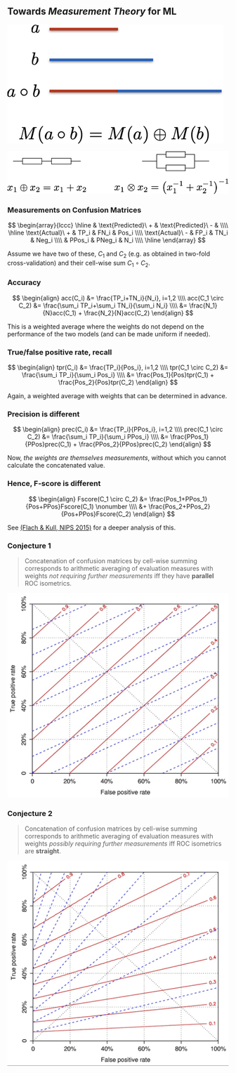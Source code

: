 ## Towards *Measurement Theory* for ML

![M1](img/M1.png)

![M2](img/M2.png) <!-- .element: class="fragment" -->


### Measurements on Confusion Matrices

$$
\begin{array}{lccc}
\hline
           & \text{Predicted}\ + & \text{Predicted}\ - &     \\\\ \hline
\text{Actual}\ + & TP_i            & FN_i            & Pos_i \\\\
\text{Actual}\ - & FP_i            & TN_i            & Neg_i \\\\
           & PPos_i          & PNeg_i          & N_i  \\\\ \hline
\end{array}
$$

Assume we have two of these, $C_1$ and $C_2$ 
(e.g. as obtained in two-fold cross-validation) 
and their cell-wise sum $C_1 \circ C_2$. 


### Accuracy

$$
\begin{align}
acc(C_i) &= \frac{TP_i+TN_i}{N_i}, i=1,2 \\\\
acc(C_1 \circ C_2) &= \frac{\sum_i TP_i+\sum_i TN_i}{\sum_i N_i} \\\\
&= \frac{N_1}{N}acc(C_1) + \frac{N_2}{N}acc(C_2) 
\end{align}
$$

This is a weighted average where the weights do not depend on the performance of the two models (and can be made uniform if needed). 


### True/false positive rate, recall

$$
\begin{align}
tpr(C_i) &= \frac{TP_i}{Pos_i}, i=1,2 \\\\
tpr(C_1 \circ C_2) &= \frac{\sum_i TP_i}{\sum_i Pos_i} \\\\
&= \frac{Pos_1}{Pos}tpr(C_1) + \frac{Pos_2}{Pos}tpr(C_2) 
\end{align}
$$

Again, a weighted average with weights that can be determined in advance. 


### Precision is different 

$$
\begin{align}
prec(C_i) &= \frac{TP_i}{PPos_i}, i=1,2 \\\\
prec(C_1 \circ C_2) &= \frac{\sum_i TP_i}{\sum_i PPos_i} \\\\
&= \frac{PPos_1}{PPos}prec(C_1) + \frac{PPos_2}{PPos}prec(C_2) 
\end{align}
$$

Now, *the weights are themselves measurements*, 
without which you cannot calculate the concatenated value. 


### Hence, F-score is different 

$$
\begin{align}
Fscore(C_1 \circ C_2) &= \frac{Pos_1+PPos_1}{Pos+PPos}Fscore(C_1) \nonumber \\\\ &+ \frac{Pos_2+PPos_2}{Pos+PPos}Fscore(C_2) 
\end{align}
$$

See [(Flach & Kull, NIPS 2015)](http://people.cs.bris.ac.uk/~flach/PRGcurves//) for a deeper analysis of this. 


### Conjecture 1

> Concatenation of confusion matrices by cell-wise summing corresponds to arithmetic averaging of evaluation measures with weights *not requiring further measurements* iff they have **parallel** ROC isometrics. 

![Accuracy isometrics](img/Acc.png) <!-- .element height="40%" width="40%" -->


### Conjecture 2

> Concatenation of confusion matrices by cell-wise summing corresponds to arithmetic averaging of evaluation measures with weights *possibly requiring further measurements* iff ROC isometrics are **straight**. 

![F-score isometrics](img/Fscore.png) <!-- .element height="40%" width="40%" -->

